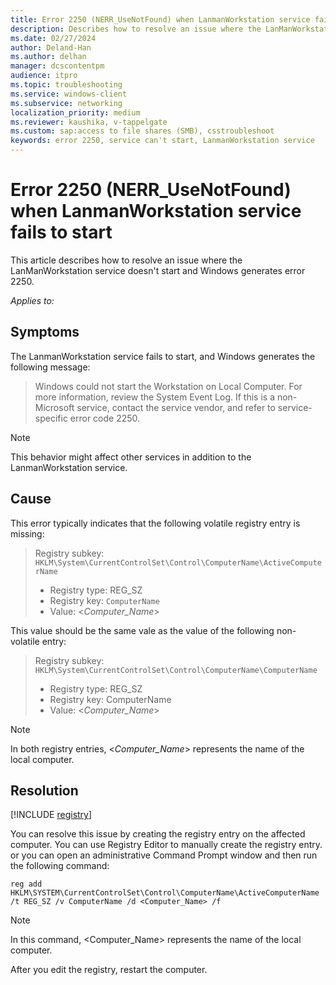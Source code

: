 ```yaml
---
title: Error 2250 (NERR_UseNotFound) when LanmanWorkstation service fails to start
description: Describes how to resolve an issue where the LanManWorkstation service doesn't start and Windows generates error 2250.
ms.date: 02/27/2024
author: Deland-Han
ms.author: delhan
manager: dcscontentpm
audience: itpro
ms.topic: troubleshooting
ms.service: windows-client
ms.subservice: networking
localization_priority: medium
ms.reviewer: kaushika, v-tappelgate
ms.custom: sap:access to file shares (SMB), csstroubleshoot
keywords: error 2250, service can't start, LanmanWorkstation service
---
```


# Error 2250 (NERR_UseNotFound) when LanmanWorkstation service fails to start

This article describes how to resolve an issue where the LanManWorkstation service doesn't start and Windows generates error 2250.

_Applies to:_ &nbsp; 

## Symptoms

The LanmanWorkstation service fails to start, and Windows generates the following message:

> Windows could not start the Workstation on Local Computer. For more information, review the System Event Log. If this is a non-Microsoft service, contact the service vendor, and refer to service-specific error code 2250.

> [!NOTE]  
> This behavior might affect other services in addition to the LanmanWorkstation service.

## Cause

This error typically indicates that the following volatile registry entry is missing:

> Registry subkey: `HKLM\System\CurrentControlSet\Control\ComputerName\ActiveComputerName`
> - Registry type: REG_SZ
> - Registry key: `ComputerName`
> - Value: <*Computer_Name*>

This value should be the same vale as the value of the following non-volatile entry:

> Registry subkey: `HKLM\System\CurrentControlSet\Control\ComputerName\ComputerName`
> - Registry type: REG_SZ
> - Registry key: ComputerName
> - Value: <*Computer_Name*>

> [!NOTE]  
> In both registry entries, <*Computer_Name*> represents the name of the local computer.

## Resolution

[!INCLUDE [registry](../../includes/registry-important-alert.md)]

You can resolve this issue by creating the  registry entry on the affected computer. You can use Registry Editor to manually create the registry entry. or you can open an administrative Command Prompt window and then run the following command:

```console
reg add HKLM\SYSTEM\CurrentControlSet\Control\ComputerName\ActiveComputerName /t REG_SZ /v ComputerName /d <Computer_Name> /f
```

> [!NOTE]  
> In this command, <Computer_Name> represents the name of the local computer.

After you edit the registry, restart the computer.

